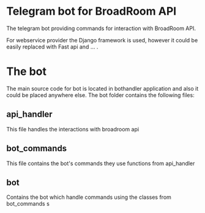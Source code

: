 # Telegram bot for BroadRoom API

The telegram bot providing commands for interaction with BroadRoom API.

For webservice provider the Django framework is used, however it could be easily
replaced with Fast api and ... .

# The bot

The main source code for bot is located in bothandler application and
also it could be placed anywhere else.
The bot folder contains the following files:

## api_handler

This file handles the interactions with broadroom api

## bot_commands

This file contains the bot's commands they use functions from api_handler

## bot

Contains the bot which handle commands using the classes from bot_commands
s

